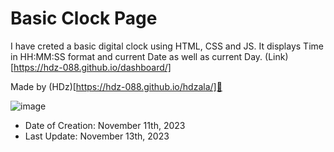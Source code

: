 # Basic Clock Page

I have creted a basic digital clock using HTML, CSS and JS. It displays Time in HH:MM:SS format and current Date as well as current Day.
(Link)[https://hdz-088.github.io/dashboard/]

Made by (HDz)[https://hdz-088.github.io/hdzala/]🦉

![image](https://github.com/hdz-088/dashboard/assets/85785534/8b62ff2a-0b80-47ca-b791-47d73552b78b)

- Date of Creation: November 11th, 2023
- Last Update: November 13th, 2023

